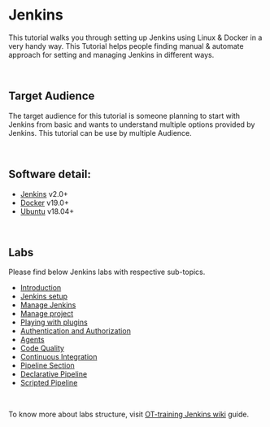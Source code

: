 # Jenkins

This tutorial walks you through setting up Jenkins using Linux & Docker in a very handy way. This Tutorial helps people finding manual & automate approach for setting and managing Jenkins in different ways.

<br />

## Target Audience

The target audience for this tutorial is someone planning to start with Jenkins from basic and wants to understand multiple options provided by Jenkins. This tutorial can be use by multiple Audience.

<br />

## Software detail: 

- [Jenkins](https://get.jenkins.io/war-stable/) v2.0+
- [Docker](https://docs.docker.com/engine/release-notes/) v19.0+
- [Ubuntu](https://releases.ubuntu.com/) v18.04+

<br />

## Labs

Please find below Jenkins labs with respective sub-topics.
- [Introduction](https://github.com/OT-TRAINING/Jenkins/wiki)
- [Jenkins setup](https://github.com/OT-TRAINING/Jenkins/wiki/01_Jenkins_Setup)
- [Manage Jenkins](https://github.com/OT-TRAINING/Jenkins/wiki/02_Manage_Jenkins)
- [Manage project](https://github.com/OT-TRAINING/Jenkins/wiki/03_Manage_Projects)
- [Playing with plugins](https://github.com/OT-TRAINING/Jenkins/wiki/04_Playing_with_Plugins)
- [Authentication and Authorization](https://github.com/OT-TRAINING/Jenkins/wiki/05_Authentication_and_Authorization)
- [Agents](https://github.com/OT-TRAINING/Jenkins/wiki/06_Agents)
- [Code Quality](https://github.com/OT-TRAINING/Jenkins/wiki/07_Code_Quality)
- [Continuous Integration](https://github.com/OT-TRAINING/Jenkins/wiki/08_Continous_Integration)
- [Pipeline Section](https://github.com/OT-TRAINING/Jenkins/wiki/09_Pipeline_Section)
- [Declarative Pipeline](https://github.com/OT-TRAINING/Jenkins/wiki/10_Declaritive_Pipeline)
- [Scripted Pipeline](https://github.com/OT-TRAINING/Jenkins/wiki/11_Scripted_Pipeline)

<br />

To know more about labs structure, visit [OT-training Jenkins wiki](https://github.com/OT-TRAINING/Jenkins/wiki) guide.